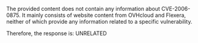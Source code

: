 The provided content does not contain any information about CVE-2006-0875. It mainly consists of website content from OVHcloud and Flexera, neither of which provide any information related to a specific vulnerability.

Therefore, the response is: UNRELATED